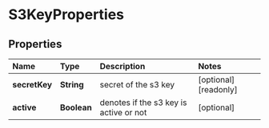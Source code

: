 # S3KeyProperties

## Properties

| Name | Type | Description | Notes |
| :--- | :--- | :--- | :--- |
| **secretKey** | **String** | secret of the s3 key | \[optional\] \[readonly\] |
| **active** | **Boolean** | denotes if the s3 key is active or not | \[optional\] |

